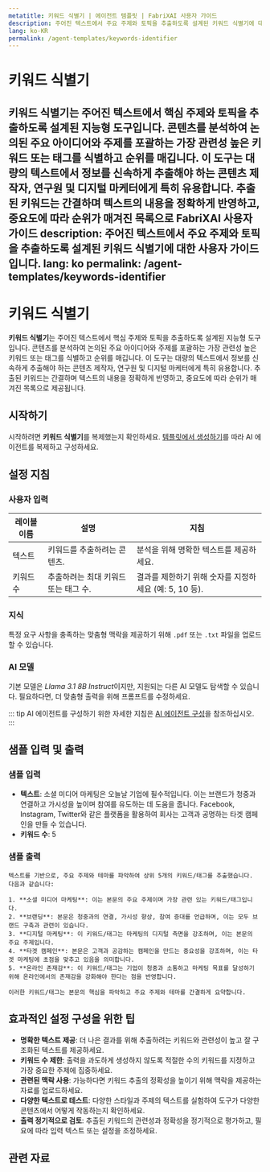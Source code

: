 ```yaml
---
metatitle: 키워드 식별기 | 에이전트 템플릿 | FabriXAI 사용자 가이드
description: 주어진 텍스트에서 주요 주제와 토픽을 추출하도록 설계된 키워드 식별기에 대한 사용자 가이드입니다.
lang: ko-KR
permalink: /agent-templates/keywords-identifier
---
```


# 키워드 식별기

**키워드 식별기**는 주어진 텍스트에서 핵심 주제와 토픽을 추출하도록 설계된 지능형 도구입니다. 콘텐츠를 분석하여 논의된 주요 아이디어와 주제를 포괄하는 가장 관련성 높은 키워드 또는 태그를 식별하고 순위를 매깁니다. 이 도구는 대량의 텍스트에서 정보를 신속하게 추출해야 하는 콘텐츠 제작자, 연구원 및 디지털 마케터에게 특히 유용합니다. 추출된 키워드는 간결하며 텍스트의 내용을 정확하게 반영하고, 중요도에 따라 순위가 매겨진 목록으로 FabriXAI 사용자 가이드
description: 주어진 텍스트에서 주요 주제와 토픽을 추출하도록 설계된 키워드 식별기에 대한 사용자 가이드입니다.
lang: ko
permalink: /agent-templates/keywords-identifier
---

# 키워드 식별기

**키워드 식별기**는 주어진 텍스트에서 핵심 주제와 토픽을 추출하도록 설계된 지능형 도구입니다. 콘텐츠를 분석하여 논의된 주요 아이디어와 주제를 포괄하는 가장 관련성 높은 키워드 또는 태그를 식별하고 순위를 매깁니다. 이 도구는 대량의 텍스트에서 정보를 신속하게 추출해야 하는 콘텐츠 제작자, 연구원 및 디지털 마케터에게 특히 유용합니다. 추출된 키워드는 간결하며 텍스트의 내용을 정확하게 반영하고, 중요도에 따라 순위가 매겨진 목록으로 제공됩니다.

## 시작하기

시작하려면 **키워드 식별기**를 복제했는지 확인하세요. [템플릿에서 생성하기](/en-us/create-from-templates/)를 따라 AI 에이전트를 복제하고 구성하세요.

## 설정 지침

### 사용자 입력

| 레이블 이름         | 설명                                                  | 지침                                                      |
| ------------------- | ----------------------------------------------------- | ---------------------------------------------------------- |
| 텍스트              | 키워드를 추출하려는 콘텐츠.                            | 분석을 위해 명확한 텍스트를 제공하세요.                      |
| 키워드 수           | 추출하려는 최대 키워드 또는 태그 수.                   | 결과를 제한하기 위해 숫자를 지정하세요 (예: 5, 10 등).       |

### 지식

특정 요구 사항을 충족하는 맞춤형 맥락을 제공하기 위해 `.pdf` 또는 `.txt` 파일을 업로드할 수 있습니다.

### AI 모델

기본 모델은 *Llama 3.1 8B Instruct*이지만, 지원되는 다른 AI 모델도 탐색할 수 있습니다. 필요하다면, 더 맞춤형 출력을 위해 프롬프트를 수정하세요.

::: tip
AI 에이전트를 구성하기 위한 자세한 지침은 [AI 에이전트 구성](/en-us/configure-ai-agent/)을 참조하십시오.
:::

## 샘플 입력 및 출력

### 샘플 입력

- **텍스트**: 소셜 미디어 마케팅은 오늘날 기업에 필수적입니다. 이는 브랜드가 청중과 연결하고 가시성을 높이며 참여를 유도하는 데 도움을 줍니다. Facebook, Instagram, Twitter와 같은 플랫폼을 활용하여 회사는 고객과 공명하는 타겟 캠페인을 만들 수 있습니다.
- **키워드 수**: 5

### 샘플 출력

```
텍스트를 기반으로, 주요 주제와 테마를 파악하여 상위 5개의 키워드/태그를 추출했습니다. 다음과 같습니다:

1. **소셜 미디어 마케팅**: 이는 본문의 주요 주제이며 가장 관련 있는 키워드/태그입니다.
2. **브랜딩**: 본문은 청중과의 연결, 가시성 향상, 참여 증대를 언급하며, 이는 모두 브랜드 구축과 관련이 있습니다.
3. **디지털 마케팅**: 이 키워드/태그는 마케팅의 디지털 측면을 강조하며, 이는 본문의 주요 주제입니다.
4. **타겟 캠페인**: 본문은 고객과 공감하는 캠페인을 만드는 중요성을 강조하며, 이는 타겟 마케팅에 초점을 맞추고 있음을 의미합니다.
5. **온라인 존재감**: 이 키워드/태그는 기업이 청중과 소통하고 마케팅 목표를 달성하기 위해 온라인에서의 존재감을 강화해야 한다는 점을 반영합니다.

이러한 키워드/태그는 본문의 핵심을 파악하고 주요 주제와 테마를 간결하게 요약합니다.
```

## 효과적인 설정 구성을 위한 팁

- **명확한 텍스트 제공**: 더 나은 결과를 위해 추출하려는 키워드와 관련성이 높고 잘 구조화된 텍스트를 제공하세요.
- **키워드 수 제한**: 출력을 과도하게 생성하지 않도록 적절한 수의 키워드를 지정하고 가장 중요한 주제에 집중하세요.
- **관련된 맥락 사용**: 가능하다면 키워드 추출의 정확성을 높이기 위해 맥락을 제공하는 자료를 업로드하세요.
- **다양한 텍스트로 테스트**: 다양한 스타일과 주제의 텍스트를 실험하여 도구가 다양한 콘텐츠에서 어떻게 작동하는지 확인하세요.
- **출력 정기적으로 검토**: 추출된 키워드의 관련성과 정확성을 정기적으로 평가하고, 필요에 따라 입력 텍스트 또는 설정을 조정하세요.

## 관련 자료

